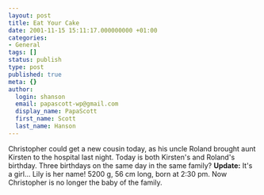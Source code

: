 ```yaml
---
layout: post
title: Eat Your Cake
date: 2001-11-15 15:11:17.000000000 +01:00
categories:
- General
tags: []
status: publish
type: post
published: true
meta: {}
author:
  login: shanson
  email: papascott-wp@gmail.com
  display_name: PapaScott
  first_name: Scott
  last_name: Hanson
---
```

<p>Christopher could get a new cousin today, as his uncle Roland brought aunt Kirsten to the hospital last night. Today is both Kirsten's and Roland's birthday. Three birthdays on the same day in the same family? <b>Update:</b> It's a girl... Lily is her name! 5200 g, 56 cm long, born at 2:30 pm. Now Christopher is no longer the baby of the family.</p>
